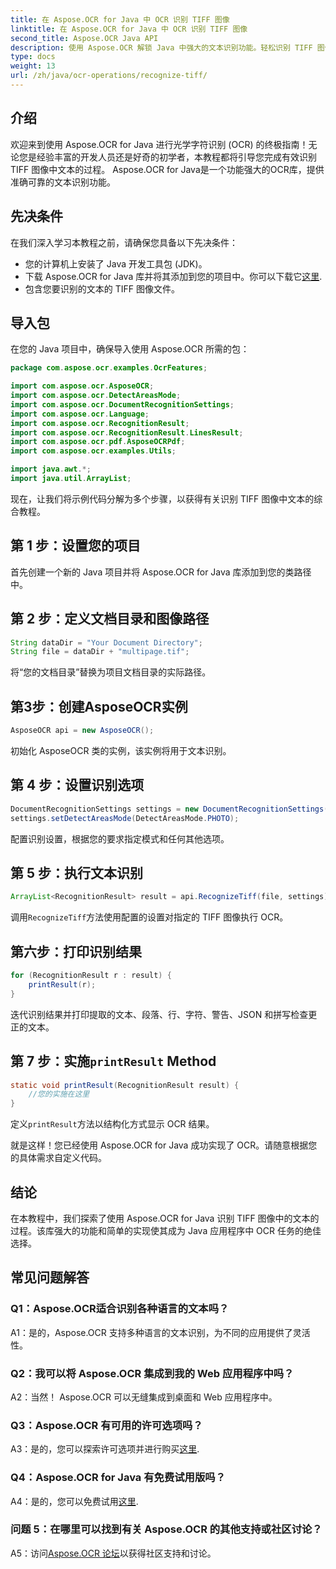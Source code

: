 ```yaml
---
title: 在 Aspose.OCR for Java 中 OCR 识别 TIFF 图像
linktitle: 在 Aspose.OCR for Java 中 OCR 识别 TIFF 图像
second_title: Aspose.OCR Java API
description: 使用 Aspose.OCR 解锁 Java 中强大的文本识别功能。轻松识别 TIFF 图像中的文本。立即下载以获得无缝 OCR 体验。
type: docs
weight: 13
url: /zh/java/ocr-operations/recognize-tiff/
---
```

## 介绍

欢迎来到使用 Aspose.OCR for Java 进行光学字符识别 (OCR) 的终极指南！无论您是经验丰富的开发人员还是好奇的初学者，本教程都将引导您完成有效识别 TIFF 图像中文本的过程。 Aspose.OCR for Java是一个功能强大的OCR库，提供准确可靠的文本识别功能。

## 先决条件

在我们深入学习本教程之前，请确保您具备以下先决条件：

- 您的计算机上安装了 Java 开发工具包 (JDK)。
- 下载 Aspose.OCR for Java 库并将其添加到您的项目中。你可以下载它[这里](https://releases.aspose.com/ocr/java/).
- 包含您要识别的文本的 TIFF 图像文件。

## 导入包

在您的 Java 项目中，确保导入使用 Aspose.OCR 所需的包：

```java
package com.aspose.ocr.examples.OcrFeatures;

import com.aspose.ocr.AsposeOCR;
import com.aspose.ocr.DetectAreasMode;
import com.aspose.ocr.DocumentRecognitionSettings;
import com.aspose.ocr.Language;
import com.aspose.ocr.RecognitionResult;
import com.aspose.ocr.RecognitionResult.LinesResult;
import com.aspose.ocr.pdf.AsposeOCRPdf;
import com.aspose.ocr.examples.Utils;

import java.awt.*;
import java.util.ArrayList;
```

现在，让我们将示例代码分解为多个步骤，以获得有关识别 TIFF 图像中文本的综合教程。

## 第 1 步：设置您的项目

首先创建一个新的 Java 项目并将 Aspose.OCR for Java 库添加到您的类路径中。

## 第 2 步：定义文档目录和图像路径

```java
String dataDir = "Your Document Directory";
String file = dataDir + "multipage.tif";
```

将“您的文档目录”替换为项目文档目录的实际路径。

## 第3步：创建AsposeOCR实例

```java
AsposeOCR api = new AsposeOCR();
```

初始化 AsposeOCR 类的实例，该实例将用于文本识别。

## 第 4 步：设置识别选项

```java
DocumentRecognitionSettings settings = new DocumentRecognitionSettings(2);
settings.setDetectAreasMode(DetectAreasMode.PHOTO);
```

配置识别设置，根据您的要求指定模式和任何其他选项。

## 第 5 步：执行文本识别

```java
ArrayList<RecognitionResult> result = api.RecognizeTiff(file, settings);
```

调用`RecognizeTiff`方法使用配置的设置对指定的 TIFF 图像执行 OCR。

## 第六步：打印识别结果

```java
for (RecognitionResult r : result) {
    printResult(r);
}
```

迭代识别结果并打印提取的文本、段落、行、字符、警告、JSON 和拼写检查更正的文本。

## 第 7 步：实施`printResult` Method

```java
static void printResult(RecognitionResult result) {
    //您的实施在这里
}
```

定义`printResult`方法以结构化方式显示 OCR 结果。

就是这样！您已经使用 Aspose.OCR for Java 成功实现了 OCR。请随意根据您的具体需求自定义代码。

## 结论

在本教程中，我们探索了使用 Aspose.OCR for Java 识别 TIFF 图像中的文本的过程。该库强大的功能和简单的实现使其成为 Java 应用程序中 OCR 任务的绝佳选择。

## 常见问题解答

### Q1：Aspose.OCR适合识别各种语言的文本吗？

A1：是的，Aspose.OCR 支持多种语言的文本识别，为不同的应用提供了灵活性。

### Q2：我可以将 Aspose.OCR 集成到我的 Web 应用程序中吗？

A2：当然！ Aspose.OCR 可以无缝集成到桌面和 Web 应用程序中。

### Q3：Aspose.OCR 有可用的许可选项吗？

 A3：是的，您可以探索许可选项并进行购买[这里](https://purchase.aspose.com/buy).

### Q4：Aspose.OCR for Java 有免费试用版吗？

A4：是的，您可以免费试用[这里](https://releases.aspose.com/).

### 问题 5：在哪里可以找到有关 Aspose.OCR 的其他支持或社区讨论？

 A5：访问[Aspose.OCR 论坛](https://forum.aspose.com/c/ocr/16)以获得社区支持和讨论。